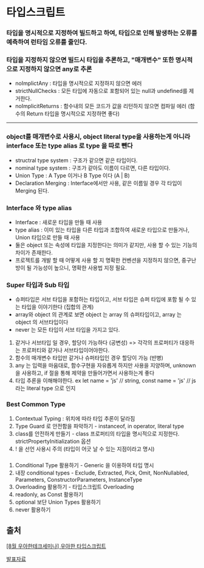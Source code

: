 # 타입스크립트 

### 타입을 명시적으로 지정하여 빌드하고 하여, 타입으로 인해 발생하는 오류를 예측하여 런타임 오류를 줄인다. 
### 타입을 지정하지 않으면 빌드시 타입을 추론하고, "매개변수" 또한 명시적으로 지정하지 않으면 any로 추론

- noImplictAny : 타입을 명시적으로 지정하지 않으면 에러
- strictNullChecks : 모든 타입에 자동으로 포함되어 있는 null과 undefined를 제거한다.
- noImplicitReturns : 함수내의 모든 코드가 값을 리턴하지 않으면 컴파일 에러 (함수의 Return 타입을 명시적으로 지정하면 좋다)

** **

### object를 매개변수로 사용시, object literal type을 사용하는게 아니라 interface 또는 type alias 로 type 을 따로 뺀다

- structral type system : 구조가 같으면 같은 타입이다.
- nominal type system : 구조가 같아도 이름이 다르면, 다른 타입이다.
- Union Type : A Type 이거나 B Type 이다 (A | B)
- Declaration Merging : Interface에서만 사용, 같은 이름일 경우 각 타입이 Merging 된다.

### Interface 와 type alias 
- Interface : 새로운 타입을 만들 때 사용
- type alias : 이미 있는 타입을 다른 타입과 조합하여 새로운 타입으로 만들거나, Union 타입으로 만들 때 사용
- 둘은 object 또는 속성에 타입을 지정한다는 의미가 같지만, 사용 할 수 있는 기능의 차이가 존재한다.
- 프로젝트를 개발 할 때 어떻게 사용 할 지 명확한 컨벤션을 지정하지 않으면, 중구난방이 될 가능성이 높으니, 명확한 사용법 지정 필요.

### Super 타입과 Sub 타입
- 슈퍼타입은 서브 타입을 포함하는 타입이고, 서브 타입은 슈퍼 타입에 포함 될 수 있는 타입을 이야기한다 (집합의 관계)
- array와 object 의 관계로 보면 object 는 array 의 슈퍼타입이고, array 는 object 의 서브타입이다
- never 는 모든 타입이 서브 타입을 가지고 있다.

1. 같거나 서브타입 일 경우, 할당이 가능하다 (공변성) => 각각의 프로퍼티가 대응하는 프로퍼티와 같거나 서브타입이어야한다.
2. 함수의 매개변수 타입만 같거나 슈퍼타입인 경우 할당이 가능 (반병) 
3. any 는 입력을 마움대로, 함수구현을 자유롭게 하지만 사용을 지양하며, unknown 을 사용하고, if 절을 통해 제약을 만들어가면서 사용하는게 좋다
4. 타입 추론을 이해해야한다. ex let name = 'js' // string, const name = 'js' // js 라는 literal type 으로 인지 

### Best Common Type
1. Contextual Typing : 위치에 따라 타입 추론이 달라짐
2. Type Guard 로 안전함을 파악하기 - instanceof, in operator, literal type
3. class를 안전하게 만들기 - class 프로퍼티의 타입을 명시적으로 지정한다. strictPropertyInitialization 옵션
4. ! 을 선언 사용시 주의 (타입이 어긋 날 수 있는 지점이라고 명시)

### 
1. Conditional Type 활용하기 - <T> Generic 을 이용하여 타입 명시 
2. 내장 conditional types - Exclude, Extracted, Pick, Omit, NonNullabled, Parameters, ConstructorParameters, InstanceType
3. Overloading 활용하기 - 타입스크립트 Overloading
4. readonly, as Const 활용하기 
5. optional 보단 Union Types 활용하기
6. never 활용하기

## 출처
[[8월 우아한테크세미나] 우아한 타입스크립트](https://www.youtube.com/watch?v=ViS8DLd6o-E)

[발표자료](https://slides.com/woongjae/woowahan-ts)

